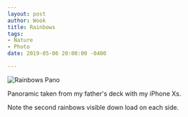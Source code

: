 ```yaml
---
layout: post
author: Wook
title: Rainbows
tags:
- Nature
- Photo
date: 2019-05-06 20:00:00 -0400

---
```

![Rainbows Pano](/pics/rainbow-pano.jpeg "Rainbows Pano")

Panoramic taken from my father's deck with my iPhone Xs.

Note the second rainbows visible down load on each side.
